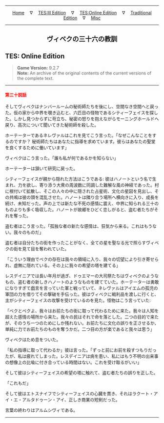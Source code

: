 
---

<!-- Jekyll Page Links -->

<center>
<a href="../../../../index.html">Home</a>
&emsp;&nabla;&emsp;
<a href="../../../index-tes3.html">TES:III Edition</a>
&emsp;&nabla;&emsp;
<a href="../../../index-teso.html">TES:Online Edition</a>
&emsp;&nabla;&emsp;
<a href="../../../index-traditional.html">Traditional Edition</a>
&emsp;&nabla;&emsp;
<a href="../../../index-misc.html">Misc</a>
</center>

<!-- Markdown Body Below: -->

---

<center>
<h2><span style="font-family:Yu Mincho">ヴィベクの三十六の教訓</span></h2>
</center>

## TES: Online Edition

> __Game Version:__ 9.2.7\
> __Note:__ An archive of the original contents of the current versions of the complete text.

---

#### <span style="color:red">第三十説話</span>

そしてヴィベクはナンバールームの秘術師たちを後にし、空間なき空間へと戻った。仮の家から中界を覗き込むと、六匹目の怪物であるシティーフェイスを探した。しかし見つからずに苛立ち、秘密の怒りを抱えながらモーニングホールドへ戻り、高次について聞いてきた秘術師を殺した。

ホーテーターであるネレヴァルはこれを見てこう言った。「なぜこんなことをするのですか？ 秘術師たちはあなたに指導を求めています。彼らはあなたの聖堂を良くするために働いています」

ヴィベクはこう言った。「誰も私が何であるかを知らない」

ホーテーターは頷いて研究に戻った。

シティーフェイスが親から隠れた方法はこうである: 彼はハノートという名で生まれ、力を欲し、寄り添う大衆の周波数に同調した難解な風の神経であった。村に根付いて拡散し、そこの人々の中に隠された占星術、文化の星図を見出し、その共鳴は彼の頭を混乱させた。ハノートは隣り合う場所へ横向きに入り、成長を続け、未知だった。声の上では新たな不死の感情に震え、中界に知られる三十のものよりも多く吸収した。ハノートが故郷をひどく恋しがると、盗む者たちがそれを奪った。

盗む者はこう言った。「孤独な者の新たな感情は、狂気から来る。これはもうない。我々のものだ」

盗む者は自分たちの街を作ったことがなく、全ての星を聖なる光で照らすヴィベクの街を見て目を奪われていた。

「こういう理由でベクの存在は我々の領域に入り、我々の切望により引き寄せられ、虚無に隠れている。その上に我々の希望の塔を建てる」

レスデイニアでは長い年月が過ぎ、ドゥエマーの大司祭たちはヴィベクのようなもの、盗む者の新しきハノートのようなものを建てていた。ホーテーターは勇敢になりすぎて戯言を言っていた軍と戦っていて、ネレヴァルはアイエムの孤児の軍団の力を借りてその撃破を手伝った。彼はヴィベクに戦利品を渡しに行くと、主がシティーフェイスの攻撃を受けているのを見た。怪物はこう言っていた:

「ベクとベクよ、我々はお前たちの街に取って代わるために来た。我々は人知を超えた感情の場所から来た。我々の民はそれで命を落とした。二つの目的で来たが、そのうち一つのためにしか残れない。お前たちに文化の誤りを正させるか、単純に力でお前たちのものを奪うかだ。二つ目の方が楽であると我々は思う」

ヴィベクはため息をついた。

「私の指導に取って代わるか」彼は言った。「ずっと前にお前を殺すつもりだったが、私は疲れてしまった。レスデイニアは病を患い、私にはもう不明の出来事の想像上の比喩に付き合っている時間はない。これを受け取るがいい」

そして彼はシティーフェイスの希望の塔に触れて、盗む者たちの誤りを正した。

「これもだ」

そして彼はエトスナイフでシティーフェイスの心臓を貫き、それはラクート・アイ・エ・アルタドゥーン・アイ、正しき商業の短剣だった。

言葉の終わりはアルムシヴィである。

---
